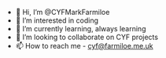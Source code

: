 - 👋 Hi, I’m @CYFMarkFarmiloe
- 👀 I’m interested in coding
- 🌱 I’m currently learning, always learning
- 💞️ I’m looking to collaborate on CYF projects
- 📫 How to reach me - cyf@farmiloe.me.uk

<!---
CYFMarkFarmiloe/CYFMarkFarmiloe is a ✨ special ✨ repository because its `README.md` (this file) appears on your GitHub profile.
You can click the Preview link to take a look at your changes.
--->
